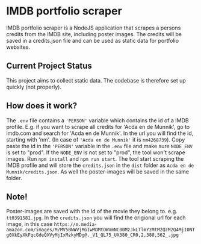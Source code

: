 # IMDB portfolio scraper

IMDB portfolio scraper is a NodeJS application that scrapes a persons credits from the IMDB site, including poster images. The credits will be saved in a credits.json file and can be used as static data for portfolio websites.

## Current Project Status
This project aims to collect static data. The codebase is therefore set up quickly (not properly).

## How does it work?
The `.env` file contains a `'PERSON'` variable which contains the id of a IMDB profile. E.g. if you want to scrape all credits for 'Acda en de Munnik', go to imdb.com and search for 'Acda en de Munnik'. In the url you will find the id, starting with 'nm'. (In case of `'Acda en de Munnik'` it is `nm4268739`). Copy paste the id in the `'PERSON'` variable in the `.env` file and make sure `NODE_ENV` is set to "prod". If the `NODE_ENV` is not set to "prod", the tool won't scrape images. Run `npm install` and `npm run start`. The tool start scraping the IMDB profile and will store the `credits.json` in the `dist` folder as `Acda en de Munnik/credits.json`. As well the poster-images will be saved in the same folder.

## Note!
Poster-images are saved with the id of the movie they belong to. e.g. `tt0391581.jpg`. In the `credits.json` you will find the origional url for each image, in this case `https://m.media-amazon.com/images/M/MV5BNWVjMGIwMDMtOWVmNC00MzJkLTlmYzMtM2QzM2Q4MjI0NTg0XkEyXkFqcGdeQXVyMjIxMzkyMDg@._V1_QL75_UX380_CR0,2,380,562_.jpg`
